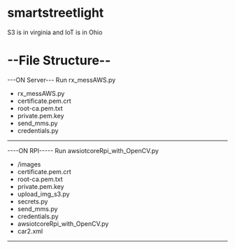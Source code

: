 # smartstreetlight
S3 is in virginia
and IoT is in Ohio


<h1>--File Structure--</h1>

---ON Server---
Run rx_messAWS.py

* rx_messAWS.py
* certificate.pem.crt
* root-ca.pem.txt
* private.pem.key
* send_mms.py
* credentials.py

---------------
----ON RPI-----
Run awsiotcoreRpi_with_OpenCV.py

* /images
* certificate.pem.crt
* root-ca.pem.txt
* private.pem.key
* upload_img_s3.py
* secrets.py
* send_mms.py
* credentials.py
* awsiotcoreRpi_with_OpenCV.py
* car2.xml

---------------




